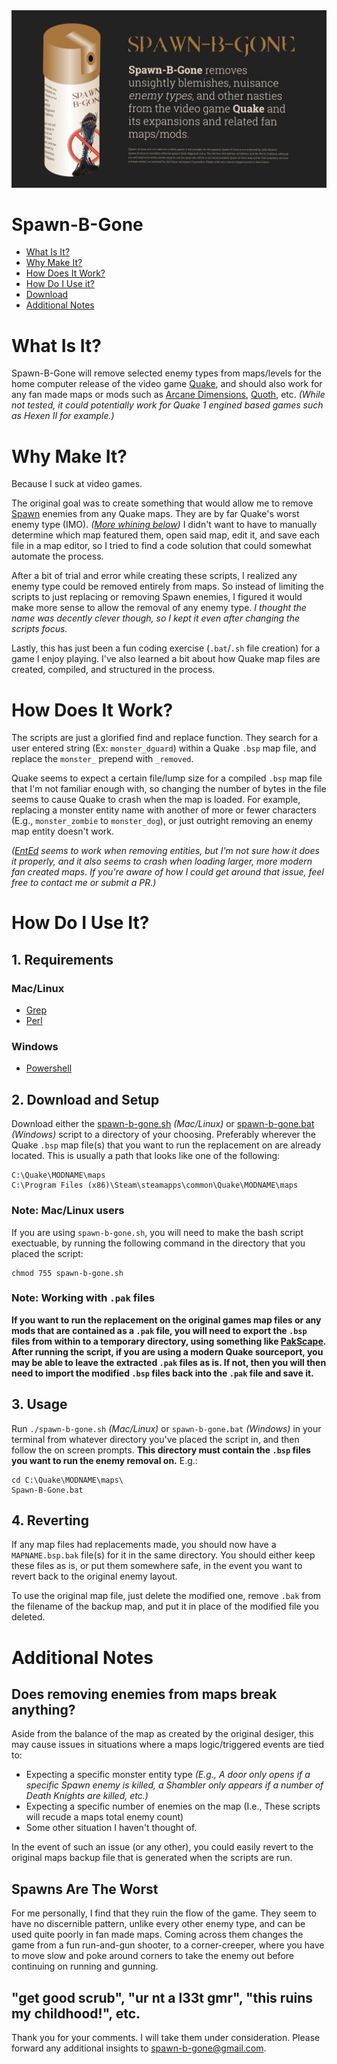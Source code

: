 <img src="spawn-b-gone.jpg">

# **Spawn-B-Gone**
+ [What Is It?](#what-is-it)
+ [Why Make It?](#why-make-it)
+ [How Does It Work?](#how-does-it-work)
+ [How Do I Use it?](#how-do-i-use-it)
+ [Download](#2-download-and-setup)
+ [Additional Notes](#additional-notes)

# **What Is It?**
Spawn-B-Gone will remove selected enemy types from maps/levels for the home computer release of the video game [Quake](https://store.steampowered.com/app/2310/QUAKE/), and should also work for any fan made maps or mods such as [Arcane Dimensions](http://www.simonoc.com/pages/design/sp/ad.htm), [Quoth](https://www.quaddicted.com/webarchive/kell.quaddicted.com/quoth/quoth2.html), etc. _(While not tested, it could potentially work for Quake 1 engined based games such as Hexen II for example.)_

# **Why Make It?**
Because I suck at video games.

The original goal was to create something that would allow me to remove [Spawn](https://quake.fandom.com/wiki/Spawn) enemies from any Quake maps. They are by far Quake's worst enemy type (IMO). _([More whining below](#spawns-are-the-worst))_ I didn't want to have to manually determine which map featured them, open said map, edit it, and save each file in a map editor, so I tried to find a code solution that could somewhat automate the process.

After a bit of trial and error while creating these scripts, I realized any enemy type could be removed entirely from maps. So instead of limiting the scripts to just replacing or removing Spawn enemies, I figured it would make more sense to allow the removal of any enemy type. _I thought the name was decently clever though, so I kept it even after changing the scripts focus._

Lastly, this has just been a fun coding exercise (`.bat`/`.sh` file creation) for a game I enjoy playing. I've also learned a bit about how Quake map files are created, compiled, and structured in the process.

# **How Does It Work?**
The scripts are just a glorified find and replace function. They search for a user entered string (Ex: `monster_dguard`) within a Quake `.bsp` map file, and replace the `monster_` prepend with `_removed`.

Quake seems to expect a certain file/lump size for a compiled `.bsp` map file that I'm not familiar enough with, so changing the number of bytes in the file seems to cause Quake to crash when the map is loaded. For example, replacing a monster entity name with another of more or fewer characters (E.g., `monster_zombie` to `monster_dog`), or just outright removing an enemy map entity doesn't work.

_([EntEd](https://www.bspquakeeditor.com/downloads.php) seems to work when removing entities, but I'm not sure how it does it properly, and it also seems to crash when loading larger, more modern fan created maps. If you're aware of how I could get around that issue, feel free to contact me or submit a PR.)_

# **How Do I Use It?**

## **1. Requirements**
### **Mac/Linux**
* [Grep](http://gnuwin32.sourceforge.net/packages/grep.htm)
* [Perl](https://www.perl.org)

### **Windows**
* [Powershell](https://github.com/PowerShell/PowerShell/releases/tag/v7.0.3)

## **2. Download and Setup**
Download either the [spawn-b-gone.sh](Spawn-B-Gone.sh?raw=1) _(Mac/Linux)_ or [spawn-b-gone.bat](Spawn-B-Gone.bat?raw=1) _(Windows)_ script to a directory of your choosing. Preferably wherever the Quake `.bsp` map file(s) that you want to run the replacement on are already located. This is usually a path that looks like one of the following:

```
C:\Quake\MODNAME\maps
C:\Program Files (x86)\Steam\steamapps\common\Quake\MODNAME\maps
```

### **Note: Mac/Linux users**
If you are using `spawn-b-gone.sh`, you will need to make the bash script exectuable, by running the following command in the directory that you placed the script:

```
chmod 755 spawn-b-gone.sh
```

### **Note: Working with `.pak` files**
**If you want to run the replacement on the original games map files or any mods that are contained as a `.pak` file, you will need to export the `.bsp` files from within to a temporary directory, using something like [PakScape](https://gamebanana.com/tools/2548). After running the script, if you are using a modern Quake sourceport, you may be able to leave the extracted `.pak` files as is. If not, then you will then need to import the modified `.bsp` files back into the `.pak` file and save it.**

## **3. Usage**
Run `./spawn-b-gone.sh` _(Mac/Linux)_ or `spawn-b-gone.bat` _(Windows)_ in your terminal from whatever directory you've placed the script in, and then follow the on screen prompts. **This directory must contain the `.bsp` files you want to run the enemy removal on.** E.g.:

```
cd C:\Quake\MODNAME\maps\
Spawn-B-Gone.bat
```

## **4. Reverting**
If any map files had replacements made, you should now have a `MAPNAME.bsp.bak` file(s) for it in the same directory. You should either keep these files as is, or put them somewhere safe, in the event you want to revert back to the original enemy layout.

To use the original map file, just delete the modified one, remove `.bak` from the filename of the backup map, and put it in place of the modified file you deleted.

# **Additional Notes**
## **Does removing enemies from maps break anything?**
Aside from the balance of the map as created by the original desiger, this may cause issues in situations where a maps logic/triggered events are tied to:
* Expecting a specific monster entity type _(E.g., A door only opens if a specific Spawn enemy is killed, a Shambler only appears if a number of Death Knights are killed, etc.)_
* Expecting a specific number of enemies on the map (I.e., These scripts will recude a maps total enemy count)
* Some other situation I haven't thought of.

In the event of such an issue (or any other), you could easily revert to the original maps backup file that is generated when the scripts are run.

## **Spawns Are The Worst**
For me personally, I find that they ruin the flow of the game. They seem to have no discernible pattern, unlike every other enemy type, and can be used quite poorly in fan made maps. Coming across them changes the game from a fun run-and-gun shooter, to a corner-creeper, where you have to move slow and poke around corners to take the enemy out before continuing on running and gunning.

## **"get good scrub", "ur nt a l33t gmr", "this ruins my childhood!", etc.**
Thank you for your comments. I will take them under consideration. Please forward any additional insights to [spawn-b-gone@gmail.com](https://www.youtube.com/watch?v=oHg5SJYRHA0).
